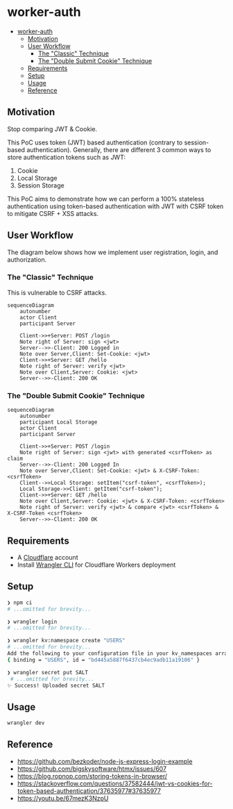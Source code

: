 # worker-auth

- [worker-auth](#worker-auth)
  - [Motivation](#motivation)
  - [User Workflow](#user-workflow)
    - [The "Classic" Technique](#the-classic-technique)
    - [The "Double Submit Cookie" Technique](#the-double-submit-cookie-technique)
  - [Requirements](#requirements)
  - [Setup](#setup)
  - [Usage](#usage)
  - [Reference](#reference)

## Motivation

Stop comparing JWT & Cookie.

This PoC uses token (JWT) based authentication (contrary to session-based authentication). Generally, there are different 3 common ways to store authentication tokens such as JWT:

1. Cookie
2. Local Storage
3. Session Storage

This PoC aims to demonstrate how we can perform a 100% stateless authentication using token-based authentication with JWT with CSRF token to mitigate CSRF + XSS attacks.

## User Workflow

The diagram below shows how we implement user registration, login, and authorization.

### The "Classic" Technique

This is vulnerable to CSRF attacks.

```mermaid
sequenceDiagram
    autonumber
    actor Client
    participant Server

    Client->>+Server: POST /login
    Note right of Server: sign <jwt>
    Server-->>-Client: 200 Logged in
    Note over Server,Client: Set-Cookie: <jwt>
    Client->>+Server: GET /hello
    Note right of Server: verify <jwt>
    Note over Client,Server: Cookie: <jwt>
    Server-->>-Client: 200 OK
```

### The "Double Submit Cookie" Technique

```mermaid
sequenceDiagram
    autonumber
    participant Local Storage
    actor Client
    participant Server

    Client->>+Server: POST /login
    Note right of Server: sign <jwt> with generated <csrfToken> as claim
    Server-->>-Client: 200 Logged In
    Note over Server,Client: Set-Cookie: <jwt> & X-CSRF-Token: <csrfToken>
    Client-->>Local Storage: setItem("csrf-token", <csrfToken>);
    Local Storage->>Client: getItem("csrf-token");
    Client->>+Server: GET /hello
    Note over Client,Server: Cookie: <jwt> & X-CSRF-Token: <csrfToken>
    Note right of Server: verify <jwt> & compare <jwt> <csrfToken> & X-CSRF-Token <csrfToken>
    Server-->>-Client: 200 OK
```

## Requirements

-   A [Cloudflare](https://www.cloudflare.com/) account
-   Install [Wrangler CLI](https://developers.cloudflare.com/workers/wrangler/cli-wrangler/) for Cloudflare Workers deployment

## Setup

```sh
❯ npm ci
# ...omitted for brevity...

❯ wrangler login
# ...omitted for brevity...

❯ wrangler kv:namespace create "USERS"
# ...omitted for brevity...
Add the following to your configuration file in your kv_namespaces array:
{ binding = "USERS", id = "bd445a5887f6437cb4ec9adb11a19106" }

❯ wrangler secret put SALT
 # ...omitted for brevity...
✨ Success! Uploaded secret SALT
```

## Usage

```sh
wrangler dev
```

## Reference

-   https://github.com/bezkoder/node-js-express-login-example
-   https://github.com/bigskysoftware/htmx/issues/607
-   https://blog.ropnop.com/storing-tokens-in-browser/
-   https://stackoverflow.com/questions/37582444/jwt-vs-cookies-for-token-based-authentication/37635977#37635977
-   https://youtu.be/67mezK3NzpU

